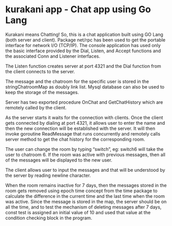 # kurakani app - Chat app using Go Lang

  Kurakani means Chatting! So, this is a chat application built using GO Lang (both server and client).
  Package net/rpc has been used to get the portable interface for network I/O (TCP/IP). The console application has used only the basic interface provided by the Dial, Listen, and Accept functions and the associated Conn and Listener interfaces. 
  
  The Listen function creates server at port 4321 and the Dial function from the client connects to the server. 
  
  The message and the chatroom for the specific user is stored in the stringChatroomMap as doubly link list. Mysql database can also be used to keep the storage of the messages. 
  
  Server has two exported procedure OnChat and GetChatHistory which are remotely called by the client.
  
  As the server starts it waits for the connection with clients. Once the client gets connected by dialing at port 4321, it allows user to enter the name and then the new connection will be established with the server. It will then invoke goroutine ReadMessage that runs concurrently and remotely calls server method to get the chat history for the corresponding room.
  
  The user can change the room by typing “switch”, eg: switch6 will take the user to chatroom 6. If the room was active with previous messages, then all of the messages will be displayed to the new user.
  
  The client allows user to input the messages and that will be understood by the server by reading newline character.
  
  When the room remains inactive for 7 days, then the messages stored in the room gets removed using epoch time concept from the time package to calculate the difference in the current time and the last time when the room was active. Since the message is stored in the map, the server should be on all the time, and to test the mechanism of deleting messages after 7 days, const test is assigned an initial value of 10 and used that value at the condition checking block in the program.
